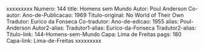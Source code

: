 xxxxxxxxx
Numero: 144
title: Homens sem Mundo
Autor: Poul Anderson
Co-autor: 
Ano-de-Publicacao: 1969
Titulo-original: No World of Their Own
Tradutor: Eurico da Fonseca
Co-tradutor: 
Ano-de-edicao: 1955
alias: Poul-Anderson
Autor2-alias: 
Tradutor1-alias: Eurico-da-Fonseca
Tradutor2-alias: 
Titulo-link: 144-Homens-sem-Mundo
Capa: Lima de Freitas
pags: 180
Capa-link: Lima-de-Freitas
xxxxxxxxx